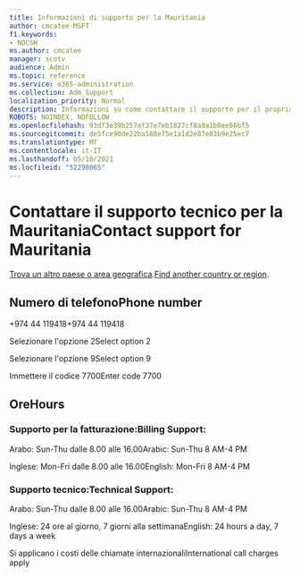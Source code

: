 ```yaml
---
title: Informazioni di supporto per la Mauritania
author: cmcatee-MSFT
f1.keywords:
- NOCSH
ms.author: cmcatee
manager: scotv
audience: Admin
ms.topic: reference
ms.service: o365-administration
ms.collection: Adm_Support
localization_priority: Normal
description: Informazioni su come contattare il supporto per il proprio paese o area geografica.
ROBOTS: NOINDEX, NOFOLLOW
ms.openlocfilehash: 93df3e39b257af37e7eb1827cf8a9a1b0ee86bf5
ms.sourcegitcommit: de5fce90de22ba588e75e1a1d2e87e03b9e25ec7
ms.translationtype: MT
ms.contentlocale: it-IT
ms.lasthandoff: 05/10/2021
ms.locfileid: "52298065"
---
```

# <a name="contact-support-for-mauritania"></a><span data-ttu-id="74c8d-103">Contattare il supporto tecnico per la Mauritania</span><span class="sxs-lookup"><span data-stu-id="74c8d-103">Contact support for Mauritania</span></span>

<span data-ttu-id="74c8d-104">[Trova un altro paese o area geografica](../../business-video/get-help-support.md).</span><span class="sxs-lookup"><span data-stu-id="74c8d-104">[Find another country or region](../../business-video/get-help-support.md).</span></span>

## <a name="phone-number"></a><span data-ttu-id="74c8d-105">Numero di telefono</span><span class="sxs-lookup"><span data-stu-id="74c8d-105">Phone number</span></span>
<span data-ttu-id="74c8d-106">+974 44 119418</span><span class="sxs-lookup"><span data-stu-id="74c8d-106">+974 44 119418</span></span>

<span data-ttu-id="74c8d-107">Selezionare l'opzione 2</span><span class="sxs-lookup"><span data-stu-id="74c8d-107">Select option 2</span></span>

<span data-ttu-id="74c8d-108">Selezionare l'opzione 9</span><span class="sxs-lookup"><span data-stu-id="74c8d-108">Select option 9</span></span>

<span data-ttu-id="74c8d-109">Immettere il codice 7700</span><span class="sxs-lookup"><span data-stu-id="74c8d-109">Enter code 7700</span></span>

## <a name="hours"></a><span data-ttu-id="74c8d-110">Ore</span><span class="sxs-lookup"><span data-stu-id="74c8d-110">Hours</span></span>
### <a name="billing-support"></a><span data-ttu-id="74c8d-111">Supporto per la fatturazione:</span><span class="sxs-lookup"><span data-stu-id="74c8d-111">Billing Support:</span></span>

<span data-ttu-id="74c8d-112">Arabo: Sun-Thu dalle 8.00 alle 16.00</span><span class="sxs-lookup"><span data-stu-id="74c8d-112">Arabic: Sun-Thu 8 AM-4 PM</span></span>

<span data-ttu-id="74c8d-113">Inglese: Mon-Fri dalle 8.00 alle 16.00</span><span class="sxs-lookup"><span data-stu-id="74c8d-113">English: Mon-Fri 8 AM-4 PM</span></span>

### <a name="technical-support"></a><span data-ttu-id="74c8d-114">Supporto tecnico:</span><span class="sxs-lookup"><span data-stu-id="74c8d-114">Technical Support:</span></span>

<span data-ttu-id="74c8d-115">Arabo: Sun-Thu dalle 8.00 alle 16.00</span><span class="sxs-lookup"><span data-stu-id="74c8d-115">Arabic: Sun-Thu 8 AM-4 PM</span></span>

<span data-ttu-id="74c8d-116">Inglese: 24 ore al giorno, 7 giorni alla settimana</span><span class="sxs-lookup"><span data-stu-id="74c8d-116">English: 24 hours a day, 7 days a week</span></span>

<span data-ttu-id="74c8d-117">Si applicano i costi delle chiamate internazionali</span><span class="sxs-lookup"><span data-stu-id="74c8d-117">International call charges apply</span></span>
